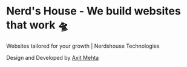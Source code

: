 # Nerd's House - We build websites that work 🛸

Websites tailored for your growth | Nerdshouse Technologies

Design and Developed by [Axit Mehta](https://www.axitmehta.com)